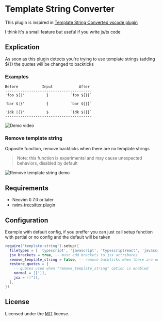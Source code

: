 # Template String Converter

This plugin is inspired in [Template String Converted vscode plugin](https://marketplace.visualstudio.com/items?itemName=meganrogge.template-string-converter)

I think it's a small feature but useful if you write js/ts code

## Explication

As soon as this plugin detects you're trying to use template strings (adding ${}) the quotes will be changed to backticks

### Examples

```
Before           Input            After
----------------------------------------
'foo ${|'          }          `foo ${}|`

'bar $|}'          {          `bar ${|}`

'idk |{}'          $          `idk $|{}`
----------------------------------------
```

![Demo video](https://gist.githubusercontent.com/axelvc/b34d7fd659e573d0622f25d32ac3388a/raw/2b76682d7af471359325677fbebb6fd1b72558d3/demo.gif)

### Remove template string

Opposite function, remove backticks when there are no template strings

> Note: this function is experimental and may cause unexpected behaviors, disabled by default

![Remove template string demo](https://gist.githubusercontent.com/axelvc/b34d7fd659e573d0622f25d32ac3388a/raw/4761aab9cd46c8d8112e9aaf5900a139d46e7241/demo_2.gif)

## Requirements

- Neovim 0.7.0 or later
- [nvim-treesitter plugin](https://github.com/nvim-treesitter/nvim-treesitter)

## Configuration

Example with default config, if you preffer you can just call setup function with partial or no config and the default will be taken

```lua
require('template-string').setup({
  filetypes = { 'typescript', 'javascript', 'typescriptreact', 'javascriptreact' }, -- filetypes where the plugin is active
  jsx_brackets = true, -- must add brackets to jsx attributes
  remove_template_string = false, -- remove backticks when there are no template string
  restore_quotes = {
    -- quotes used when "remove_template_string" option is enabled
    normal = [[']],
    jsx = [["]],
  },
})
```

## License

Licensed under the [MIT](./LICENSE) license.
